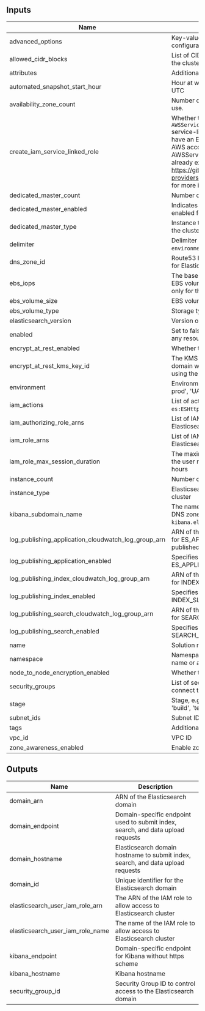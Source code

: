 ## Inputs

| Name | Description | Type | Default | Required |
|------|-------------|:----:|:-----:|:-----:|
| advanced_options | Key-value string pairs to specify advanced configuration options | map(string) | `<map>` | no |
| allowed_cidr_blocks | List of CIDR blocks to be allowed to connect to the cluster | list(string) | `<list>` | no |
| attributes | Additional attributes (e.g. `1`) | list(string) | `<list>` | no |
| automated_snapshot_start_hour | Hour at which automated snapshots are taken, in UTC | number | `0` | no |
| availability_zone_count | Number of Availability Zones for the domain to use. | number | `2` | no |
| create_iam_service_linked_role | Whether to create `AWSServiceRoleForAmazonElasticsearchService` service-linked role. Set it to `false` if you already have an ElasticSearch cluster created in the AWS account and AWSServiceRoleForAmazonElasticsearchService already exists. See https://github.com/terraform-providers/terraform-provider-aws/issues/5218 for more info | bool | `true` | no |
| dedicated_master_count | Number of dedicated master nodes in the cluster | number | `0` | no |
| dedicated_master_enabled | Indicates whether dedicated master nodes are enabled for the cluster | bool | `false` | no |
| dedicated_master_type | Instance type of the dedicated master nodes in the cluster | string | `t2.small.elasticsearch` | no |
| delimiter | Delimiter to be used between `namespace`, `environment`, `stage`, `name` and `attributes` | string | `-` | no |
| dns_zone_id | Route53 DNS Zone ID to add hostname records for Elasticsearch domain and Kibana | string | `` | no |
| ebs_iops | The baseline input/output (I/O) performance of EBS volumes attached to data nodes. Applicable only for the Provisioned IOPS EBS volume type | number | `0` | no |
| ebs_volume_size | EBS volumes for data storage in GB | number | `0` | no |
| ebs_volume_type | Storage type of EBS volumes | string | `gp2` | no |
| elasticsearch_version | Version of Elasticsearch to deploy | string | `6.5` | no |
| enabled | Set to false to prevent the module from creating any resources | bool | `true` | no |
| encrypt_at_rest_enabled | Whether to enable encryption at rest | bool | `true` | no |
| encrypt_at_rest_kms_key_id | The KMS key ID to encrypt the Elasticsearch domain with. If not specified, then it defaults to using the AWS/Elasticsearch service KMS key | string | `` | no |
| environment | Environment, e.g. 'prod', 'staging', 'dev', 'pre-prod', 'UAT' | string | `` | no |
| iam_actions | List of actions to allow for the IAM roles, _e.g._ `es:ESHttpGet`, `es:ESHttpPut`, `es:ESHttpPost` | list(string) | `<list>` | no |
| iam_authorizing_role_arns | List of IAM role ARNs to permit to assume the Elasticsearch user role | list(string) | `<list>` | no |
| iam_role_arns | List of IAM role ARNs to permit access to the Elasticsearch domain | list(string) | `<list>` | no |
| iam_role_max_session_duration | The maximum session duration (in seconds) for the user role. Can have a value from 1 hour to 12 hours | number | `3600` | no |
| instance_count | Number of data nodes in the cluster | number | `4` | no |
| instance_type | Elasticsearch instance type for data nodes in the cluster | string | `t2.small.elasticsearch` | no |
| kibana_subdomain_name | The name of the subdomain for Kibana in the DNS zone (_e.g._ `kibana`, `ui`, `ui-es`, `search-ui`, `kibana.elasticsearch`) | string | `kibana` | no |
| log_publishing_application_cloudwatch_log_group_arn | ARN of the CloudWatch log group to which log for ES_APPLICATION_LOGS needs to be published | string | `` | no |
| log_publishing_application_enabled | Specifies whether log publishing option for ES_APPLICATION_LOGS is enabled or not | bool | `false` | no |
| log_publishing_index_cloudwatch_log_group_arn | ARN of the CloudWatch log group to which log for INDEX_SLOW_LOGS needs to be published | string | `` | no |
| log_publishing_index_enabled | Specifies whether log publishing option for INDEX_SLOW_LOGS is enabled or not | bool | `false` | no |
| log_publishing_search_cloudwatch_log_group_arn | ARN of the CloudWatch log group to which log for SEARCH_SLOW_LOGS needs to be published | string | `` | no |
| log_publishing_search_enabled | Specifies whether log publishing option for SEARCH_SLOW_LOGS is enabled or not | bool | `false` | no |
| name | Solution name, e.g. 'app' or 'jenkins' | string | `` | no |
| namespace | Namespace, which could be your organization name or abbreviation, e.g. 'eg' or 'cp' | string | `` | no |
| node_to_node_encryption_enabled | Whether to enable node-to-node encryption | bool | `false` | no |
| security_groups | List of security group IDs to be allowed to connect to the cluster | list(string) | `<list>` | no |
| stage | Stage, e.g. 'prod', 'staging', 'dev', OR 'source', 'build', 'test', 'deploy', 'release' | string | `` | no |
| subnet_ids | Subnet IDs | list(string) | - | yes |
| tags | Additional tags (e.g. `map('BusinessUnit','XYZ')` | map(string) | `<map>` | no |
| vpc_id | VPC ID | string | - | yes |
| zone_awareness_enabled | Enable zone awareness for Elasticsearch cluster | bool | `true` | no |

## Outputs

| Name | Description |
|------|-------------|
| domain_arn | ARN of the Elasticsearch domain |
| domain_endpoint | Domain-specific endpoint used to submit index, search, and data upload requests |
| domain_hostname | Elasticsearch domain hostname to submit index, search, and data upload requests |
| domain_id | Unique identifier for the Elasticsearch domain |
| elasticsearch_user_iam_role_arn | The ARN of the IAM role to allow access to Elasticsearch cluster |
| elasticsearch_user_iam_role_name | The name of the IAM role to allow access to Elasticsearch cluster |
| kibana_endpoint | Domain-specific endpoint for Kibana without https scheme |
| kibana_hostname | Kibana hostname |
| security_group_id | Security Group ID to control access to the Elasticsearch domain |

